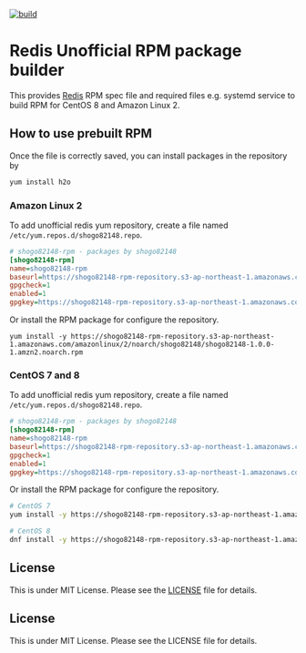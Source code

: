 [![build](https://github.com/shogo82148/redis-rpm/actions/workflows/build.yml/badge.svg)](https://github.com/shogo82148/redis-rpm/actions/workflows/build.yml)

# Redis Unofficial RPM package builder

This provides [Redis](https://redis.io/) RPM spec file and required files e.g. systemd service to build RPM for CentOS 8 and Amazon Linux 2.

## How to use prebuilt RPM

Once the file is correctly saved, you can install packages in the repository by

```bash
yum install h2o
```

### Amazon Linux 2

To add unofficial redis yum repository, create a file named `/etc/yum.repos.d/shogo82148.repo`.

```ini
# shogo82148-rpm - packages by shogo82148
[shogo82148-rpm]
name=shogo82148-rpm
baseurl=https://shogo82148-rpm-repository.s3-ap-northeast-1.amazonaws.com/amazonlinux/$releasever/$basearch/
gpgcheck=1
enabled=1
gpgkey=https://shogo82148-rpm-repository.s3-ap-northeast-1.amazonaws.com/RPM-GPG-KEY-shogo82148
```

Or install the RPM package for configure the repository.

```
yum install -y https://shogo82148-rpm-repository.s3-ap-northeast-1.amazonaws.com/amazonlinux/2/noarch/shogo82148/shogo82148-1.0.0-1.amzn2.noarch.rpm
```

### CentOS 7 and 8

To add unofficial redis yum repository, create a file named `/etc/yum.repos.d/shogo82148.repo`.

```ini
# shogo82148-rpm - packages by shogo82148
[shogo82148-rpm]
name=shogo82148-rpm
baseurl=https://shogo82148-rpm-repository.s3-ap-northeast-1.amazonaws.com/centos/$releasever/$basearch/
gpgcheck=1
enabled=1
gpgkey=https://shogo82148-rpm-repository.s3-ap-northeast-1.amazonaws.com/RPM-GPG-KEY-shogo82148
```

Or install the RPM package for configure the repository.

```bash
# CentOS 7
yum install -y https://shogo82148-rpm-repository.s3-ap-northeast-1.amazonaws.com/centos/7/noarch/shogo82148/shogo82148-1.0.0-1.el7.noarch.rpm

# CentOS 8
dnf install -y https://shogo82148-rpm-repository.s3-ap-northeast-1.amazonaws.com/centos/8/noarch/shogo82148/shogo82148-1.0.0-1.el8.noarch.rpm
```

## License

This is under MIT License. Please see the
[LICENSE](https://github.com/shogo82148/h2o-rpm/blob/master/LICENSE) file for
details.

## License

This is under MIT License. Please see the LICENSE file for details.
